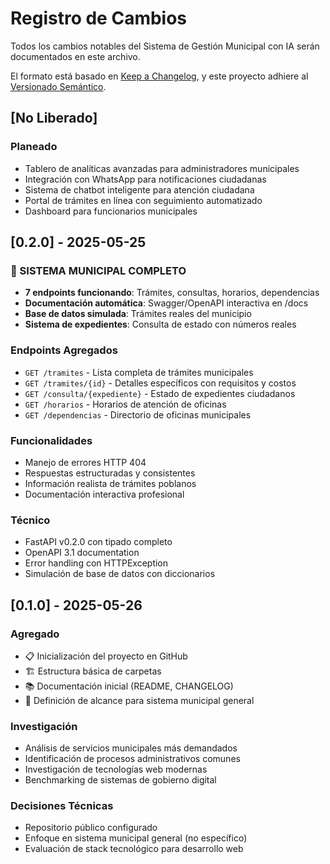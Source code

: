 # Registro de Cambios

Todos los cambios notables del Sistema de Gestión Municipal con IA serán documentados en este archivo.

El formato está basado en [Keep a Changelog](https://keepachangelog.com/es/1.0.0/),
y este proyecto adhiere al [Versionado Semántico](https://semver.org/lang/es/).

## [No Liberado]
### Planeado
- Tablero de analíticas avanzadas para administradores municipales
- Integración con WhatsApp para notificaciones ciudadanas
- Sistema de chatbot inteligente para atención ciudadana
- Portal de trámites en línea con seguimiento automatizado
- Dashboard para funcionarios municipales

## [0.2.0] - 2025-05-25
### 🚀 SISTEMA MUNICIPAL COMPLETO
- **7 endpoints funcionando**: Trámites, consultas, horarios, dependencias
- **Documentación automática**: Swagger/OpenAPI interactiva en /docs
- **Base de datos simulada**: Trámites reales del municipio
- **Sistema de expedientes**: Consulta de estado con números reales

### Endpoints Agregados
- `GET /tramites` - Lista completa de trámites municipales
- `GET /tramites/{id}` - Detalles específicos con requisitos y costos
- `GET /consulta/{expediente}` - Estado de expedientes ciudadanos
- `GET /horarios` - Horarios de atención de oficinas
- `GET /dependencias` - Directorio de oficinas municipales

### Funcionalidades
- Manejo de errores HTTP 404
- Respuestas estructuradas y consistentes
- Información realista de trámites poblanos
- Documentación interactiva profesional

### Técnico
- FastAPI v0.2.0 con tipado completo
- OpenAPI 3.1 documentation
- Error handling con HTTPException
- Simulación de base de datos con diccionarios


## [0.1.0] - 2025-05-26
### Agregado
- 📋 Inicialización del proyecto en GitHub
- 🏗️ Estructura básica de carpetas
- 📚 Documentación inicial (README, CHANGELOG)
- 🎯 Definición de alcance para sistema municipal general

### Investigación
- Análisis de servicios municipales más demandados
- Identificación de procesos administrativos comunes
- Investigación de tecnologías web modernas
- Benchmarking de sistemas de gobierno digital

### Decisiones Técnicas
- Repositorio público configurado
- Enfoque en sistema municipal general (no específico)
- Evaluación de stack tecnológico para desarrollo web

